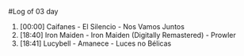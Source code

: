 #Log of 03 day

1. [00:00] Caifanes - El Silencio - Nos Vamos Juntos
1. [18:40] Iron Maiden - Iron Maiden (Digitally Remastered) - Prowler
1. [18:41] Lucybell - Amanece - Luces no Bélicas
